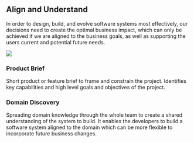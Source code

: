 ## Align and Understand

In order to design, build, and evolve software systems most effectively, our decisions need to create the optimal
business impact, which can only be achieved if we are aligned to the business goals, as well as supporting the users
current and potential future needs.

![](embed:AlignAndUnderstand)

### Product Brief

Short product or feature brief to frame and constrain the project. Identifies key capabilities and high level goals and
objectives of the project.

### Domain Discovery

Spreading domain knowledge through the whole team to create a shared understanding of the system to build. It enables
the developers to build a software system aligned to the domain which can be more flexible to incorporate future
business changes.

